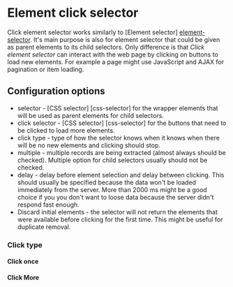 # Element click selector

Click element selector works similarly to
[Element selector] [element-selector]. It's main purpose is also for element
selector that could be given as parent elements to its child selectors. Only
difference is that *Click element selector* can interact with the web page by
clicking on buttons to load new elements. For example a page might use
JavaScript and AJAX for pagination or item loading.

## Configuration options
 * selector - [CSS selector] [css-selector] for the wrapper elements that will
 be used as parent elements for child selectors.
 * click selector - [CSS selector] [css-selector] for the buttons that need to
 be clicked to load more elements.
 * click type - type of how the selector knows when it knows when there will be
 no new elements and clicking should stop.
 * multiple - multiple records are being extracted (almost always should be
 checked). Multiple option for child selectors usually should not be checked.
 * delay - delay before element selection and delay between clicking. This
 should usually be specified because the data won't be loaded immediately from
 the server. More than 2000 ms might be a good choice if you you don't want to
 loose data because the server didn't respond fast enough.
 * Discard initial elements - the selector will not return the elements that
 were available before clicking for the first time. This might be useful for
 duplicate removal.

### Click type
#### Click once

#### Click More



 [element-selector]: element-selector.md